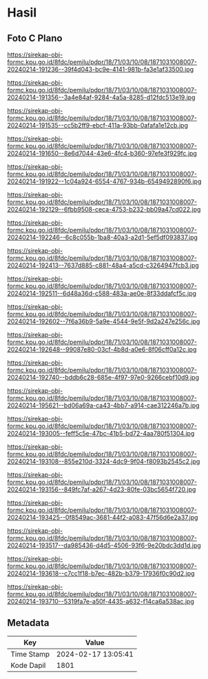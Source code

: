 # Hasil

## Foto C Plano

https://sirekap-obj-formc.kpu.go.id/8fdc/pemilu/pdpr/18/71/03/10/08/1871031008007-20240214-191236--39f4d043-bc9e-4141-981b-fa3e1af33500.jpg

https://sirekap-obj-formc.kpu.go.id/8fdc/pemilu/pdpr/18/71/03/10/08/1871031008007-20240214-191356--3a4e84af-9284-4a5a-8285-d12fdc513e19.jpg

https://sirekap-obj-formc.kpu.go.id/8fdc/pemilu/pdpr/18/71/03/10/08/1871031008007-20240214-191535--cc5b2ff9-ebcf-411a-93bb-0afafa1e12cb.jpg

https://sirekap-obj-formc.kpu.go.id/8fdc/pemilu/pdpr/18/71/03/10/08/1871031008007-20240214-191650--8e6d7044-43e6-4fc4-b360-97efe3f929fc.jpg

https://sirekap-obj-formc.kpu.go.id/8fdc/pemilu/pdpr/18/71/03/10/08/1871031008007-20240214-191922--1c04a924-6554-4767-934b-6549492890f6.jpg

https://sirekap-obj-formc.kpu.go.id/8fdc/pemilu/pdpr/18/71/03/10/08/1871031008007-20240214-192129--6fbb9508-ceca-4753-b232-bb09a47cd022.jpg

https://sirekap-obj-formc.kpu.go.id/8fdc/pemilu/pdpr/18/71/03/10/08/1871031008007-20240214-192246--6c8c055b-1ba8-40a3-a2d1-5ef5df093837.jpg

https://sirekap-obj-formc.kpu.go.id/8fdc/pemilu/pdpr/18/71/03/10/08/1871031008007-20240214-192413--7637d885-c881-48a4-a5cd-c3264947fcb3.jpg

https://sirekap-obj-formc.kpu.go.id/8fdc/pemilu/pdpr/18/71/03/10/08/1871031008007-20240214-192511--6d48a36d-c588-483a-ae0e-8f33ddafcf5c.jpg

https://sirekap-obj-formc.kpu.go.id/8fdc/pemilu/pdpr/18/71/03/10/08/1871031008007-20240214-192602--7f6a36b9-5a9e-4544-9e5f-9d2a247e256c.jpg

https://sirekap-obj-formc.kpu.go.id/8fdc/pemilu/pdpr/18/71/03/10/08/1871031008007-20240214-192648--99087e80-03cf-4b8d-a0e6-8f06cff0a12c.jpg

https://sirekap-obj-formc.kpu.go.id/8fdc/pemilu/pdpr/18/71/03/10/08/1871031008007-20240214-192740--bddb6c28-685e-4f97-97e0-9266cebf10d9.jpg

https://sirekap-obj-formc.kpu.go.id/8fdc/pemilu/pdpr/18/71/03/10/08/1871031008007-20240214-195621--bd06a69a-ca43-4bb7-a914-cae312246a7b.jpg

https://sirekap-obj-formc.kpu.go.id/8fdc/pemilu/pdpr/18/71/03/10/08/1871031008007-20240214-193005--feff5c5e-47bc-41b5-bd72-4aa780f51304.jpg

https://sirekap-obj-formc.kpu.go.id/8fdc/pemilu/pdpr/18/71/03/10/08/1871031008007-20240214-193108--855e210d-3324-4dc9-9f04-f8093b2545c2.jpg

https://sirekap-obj-formc.kpu.go.id/8fdc/pemilu/pdpr/18/71/03/10/08/1871031008007-20240214-193156--849fc7af-a267-4d23-80fe-03bc5654f720.jpg

https://sirekap-obj-formc.kpu.go.id/8fdc/pemilu/pdpr/18/71/03/10/08/1871031008007-20240214-193425--0f8549ac-3681-44f2-a083-47f56d6e2a37.jpg

https://sirekap-obj-formc.kpu.go.id/8fdc/pemilu/pdpr/18/71/03/10/08/1871031008007-20240214-193517--da985436-d4d5-4506-93f6-9e20bdc3dd1d.jpg

https://sirekap-obj-formc.kpu.go.id/8fdc/pemilu/pdpr/18/71/03/10/08/1871031008007-20240214-193618--c7cc1f18-b7ec-482b-b379-17936f0c90d2.jpg

https://sirekap-obj-formc.kpu.go.id/8fdc/pemilu/pdpr/18/71/03/10/08/1871031008007-20240214-193710--5319fa7e-a50f-4435-a632-f14ca6a538ac.jpg


## Metadata

| Key        | Value               |
| ---------- | ------------------- |
| Time Stamp | 2024-02-17 13:05:41 |
| Kode Dapil | 1801                |



